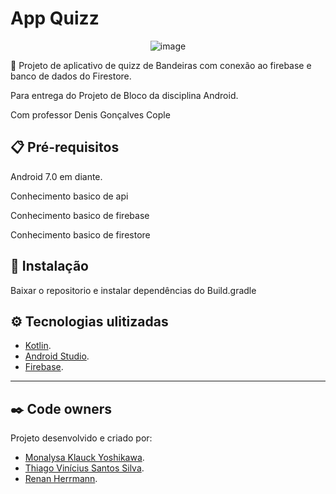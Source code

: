 # App Quizz
<div align="center">

![image](https://user-images.githubusercontent.com/80261904/190030845-adba687f-9f62-434c-b50a-c0dd4676b76a.png)

</div>

🚀 Projeto de aplicativo de quizz de Bandeiras com conexão ao firebase e banco de dados do Firestore.

Para entrega do Projeto de Bloco da disciplina Android. 

Com professor Denis Gonçalves Cople

## 📋 Pré-requisitos

Android 7.0 em diante.

Conhecimento basico de api

Conhecimento basico de firebase

Conhecimento basico de firestore

## 🔧 Instalação

Baixar o repositorio e instalar dependências do Build.gradle

## ⚙️ Tecnologias ulitizadas

- [Kotlin](https://kotlinlang.org/docs/getting-started.html).
- [Android Studio](https://developer.android.com/studio?gclid=CjwKCAjwpqCZBhAbEiwAa7pXeVUm34BSOSFis5hLF9Y-bvjGmMvG7w3hEz2ehiFnE6qT0AWO6hA8IRoCAdkQAvD_BwE&gclsrc=aw.ds#downloads).
- [Firebase](https://firebase.google.com/?hl=pt).

---
## ✒️ Code owners

Projeto desenvolvido e criado por:

- [Monalysa Klauck Yoshikawa](https://www.linkedin.com/in/monalysa-yoshikawa/).
- [Thiago Vinícius Santos Silva](https://www.linkedin.com/in/thiago-vin%C3%ADcius-1813521b9/).
- [Renan Herrmann](https://www.linkedin.com/in/r-herrmann/).
